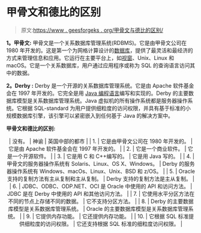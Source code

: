 # 甲骨文和德比的区别

> 原文:[https://www . geesforgeks . org/甲骨文与德比的区别/](https://www.geeksforgeeks.org/difference-between-oracle-and-derby/)

**1。甲骨文:**
甲骨文是一个关系数据库管理系统(RDBMS)。它是由甲骨文公司在 1980 年开发的。这是第一个为网格计算设计的[数据库](https://www.geeksforgeeks.org/what-is-database/)，提供了最灵活和最经济的方式来管理信息和应用。它运行在主要平台上，如[视窗](https://www.geeksforgeeks.org/interesting-facts-about-windows/)、Unix、Linux 和 macOS。它是一个关系数据库，用户通过应用程序或称为 SQL 的查询语言访问其中的数据。

**2。Derby :**
Derby 是一个开源的关系数据库管理系统。它是由 Apache 软件基金会在 1997 年开发的。它完全是用 [Java 编程语言](https://www.geeksforgeeks.org/java/)编写和实现的。Derby 的主要数据库模型是关系数据库管理系统。Java 虚拟机的所有操作系统都是服务器操作系统。它根据 SQL-standard 为用户提供细粒度的访问权限，并具有基于标准的小规模数据库引擎，该引擎可以紧密嵌入到任何基于 Java 的解决方案中。

**甲骨文和德比的区别:**

<center>

| 没有。 | 神谕 | 英国中部的都市 |
| 1. | 它是由甲骨文公司在 1980 年开发的。 | 它是由 Apache 软件基金会在 1997 年开发的。 |
| 2. | 它是一个商业软件。 | 它是一个开源软件。 |
| 3. | 它是用 C 和 C++编写的。 | 它是用 Java 写的。 |
| 4. | 甲骨文的服务器操作系统有 Solaris、Linux、OS X、Windows。 | Derby 的服务器操作系统有 Windows、macOs、Linux、Unix、BSD 和 z/OS。 |
| 5. | Oracle 支持的复制方法有主从复制和主从复制。 | Derby 支持的复制方法是主从复制。 |
| 6. | JDBC、ODBC、ODP.NET、OCI 是 Oracle 中使用的 API 和访问方法。 | JDBC 是在 Derby 中使用的 API 和其他访问方法。 |
| 7. | 它使用水平分区方法在不同的节点上存储不同的数据。 | 它不支持分区方法。 |
| 8. | Derby 的主要数据库模型是关系数据库管理系统。 | Oracle 的主要数据库模型是关系数据库管理系统。 |
| 9. | 它提供内存功能。 | 它还提供内存功能。 |
| 10. | 它根据 SQL 标准提供细粒度的访问权限。 | 它还支持根据 SQL 标准的细粒度访问权限。 |

</center>